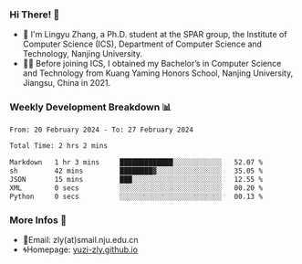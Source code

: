 ### Hi There! 👋 
- 🐳 I'm Lingyu Zhang, a Ph.D. student at the SPAR group, the Institute of Computer Science (ICS), Department of Computer Science and Technology, Nanjing University.
- 🧑‍🎓 Before joining ICS, I obtained my Bachelor’s in Computer Science and Technology from Kuang Yaming Honors School, Nanjing University, Jiangsu, China in 2021.

### Weekly Development Breakdown :bar_chart:

<!--START_SECTION:waka-->

```txt
From: 20 February 2024 - To: 27 February 2024

Total Time: 2 hrs 2 mins

Markdown   1 hr 3 mins     █████████████░░░░░░░░░░░░   52.07 %
sh         42 mins         ████████▓░░░░░░░░░░░░░░░░   35.05 %
JSON       15 mins         ███░░░░░░░░░░░░░░░░░░░░░░   12.55 %
XML        0 secs          ░░░░░░░░░░░░░░░░░░░░░░░░░   00.20 %
Python     0 secs          ░░░░░░░░░░░░░░░░░░░░░░░░░   00.13 %
```

<!--END_SECTION:waka-->

<!--
### Github Contributions :octocat:

![](https://raw.githubusercontent.com/yuzi-zly/yuzi-zly/output/github-contribution-grid-snake.svg)              
-->

### More Infos 📖

- 📧Email: zly(at)smail.nju.edu.cn
- 🌀Homepage: [yuzi-zly.github.io](https://yuzi-zly.github.io/)
